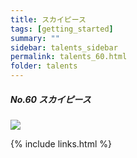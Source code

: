 ```yaml
---
title: スカイピース
tags: [getting_started]
summary: ""
sidebar: talents_sidebar
permalink: talents_60.html
folder: talents
---
```



##### No.60 スカイピース

![](https://yt3.ggpht.com/ytc/AKedOLT6fLbVvH6t3WFfbtYFUOnfvRc6cRpmg1ZY7soV1A=s176-c-k-c0x00ffffff-no-rj)





{% include links.html %}

